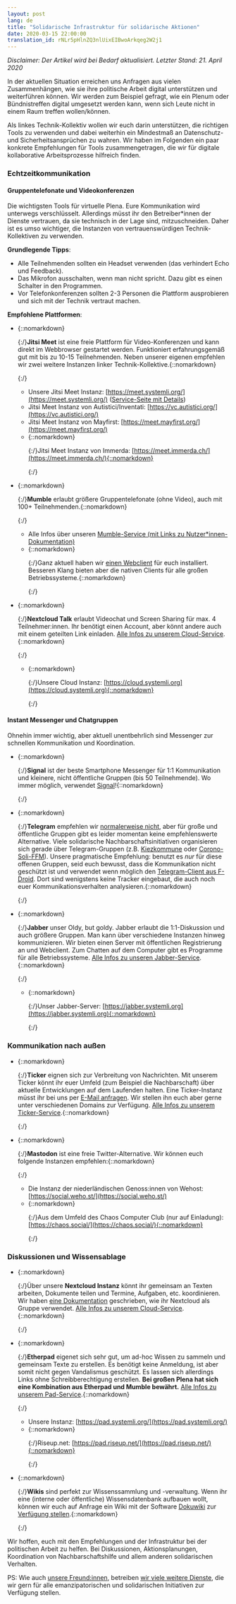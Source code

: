 ```yaml
---
layout: post
lang: de
title: "Solidarische Infrastruktur für solidarische Aktionen"
date: 2020-03-15 22:00:00
translation_id: rNLr5pHlnZQ3nlUixEIBwoArkqeg2W2j1
---
```


*Disclaimer: Der Artikel wird bei Bedarf aktualisiert. Letzter Stand: 21. April 2020*

In der aktuellen Situation erreichen uns Anfragen aus vielen Zusammenhängen, wie sie ihre politische Arbeit digital unterstützen und weiterführen können. Wir werden zum Beispiel gefragt, wie ein Plenum oder Bündnistreffen digital umgesetzt werden kann, wenn sich Leute nicht in einem Raum treffen wollen/können.

Als linkes Technik-Kollektiv wollen wir euch darin unterstützen, die richtigen Tools zu verwenden und dabei weiterhin ein Mindestmaß an Datenschutz- und Sicherheitsansprüchen zu wahren. Wir haben im Folgenden ein paar konkrete Empfehlungen für Tools zusammengetragen, die wir für digitale kollaborative Arbeitsprozesse hilfreich finden.

<!--more-->

### Echtzeitkommunikation

#### Gruppentelefonate und Videokonferenzen

Die wichtigsten Tools für virtuelle Plena. Eure Kommunikation wird unterwegs verschlüsselt. Allerdings müsst ihr den Betreiber\*innen der Dienste vertrauen, da sie technisch in der Lage sind, mitzuschneiden. Daher ist es umso wichtiger, die Instanzen von vertrauenswürdigen Technik-Kollektiven zu verwenden.

**Grundlegende Tipps**:

* Alle Teilnehmenden sollten ein Headset verwenden (das verhindert Echo und Feedback).
* Das Mikrofon ausschalten, wenn man nicht spricht. Dazu gibt es einen Schalter in den Programmen.
* Vor Telefonkonferenzen sollten 2-3 Personen die Plattform ausprobieren und sich mit der Technik vertraut machen.

**Empfohlene Plattformen**:

* {::nomarkdown}<p>{:/}**Jitsi Meet** ist eine freie Plattform für Video-Konferenzen und kann direkt im Webbrowser gestartet werden. Funktioniert erfahrungsgemäß gut mit bis zu 10-15 Teilnehmenden. Neben unserer eigenen empfehlen wir zwei weitere Instanzen linker Technik-Kollektive.{::nomarkdown}</p>{:/}
  * Unsere Jitsi Meet Instanz: [https://meet.systemli.org/](https://meet.systemli.org/) ([Service-Seite mit Details](/service/meet.html))
  * Jitsi Meet Instanz von Autistici/Inventati: [https://vc.autistici.org/](https://vc.autistici.org/)
  * Jitsi Meet Instanz von Mayfirst: [https://meet.mayfirst.org/](https://meet.mayfirst.org/)
  * {::nomarkdown}<p>{:/}Jitsi Meet Instanz von Immerda: [https://meet.immerda.ch/](https://meet.immerda.ch/){::nomarkdown}</p>{:/}

* {::nomarkdown}<p>{:/}**Mumble** erlaubt größere Gruppentelefonate (ohne Video), auch mit 100+ Teilnehmenden.{::nomarkdown}</p>{:/}
  * Alle Infos über unseren [Mumble-Service (mit Links zu Nutzer\*innen-Dokumentation)](/service/mumble.html)
  * {::nomarkdown}<p>{:/}Ganz aktuell haben wir [einen Webclient](https://talk.systemli.org) für euch installiert. Besseren Klang bieten aber die nativen Clients für alle großen Betriebssysteme.{::nomarkdown}</p>{:/}
  
* {::nomarkdown}<p>{:/}**Nextcloud Talk** erlaubt Videochat und Screen Sharing für max. 4 Teilnehmer:innen. Ihr benötigt einen Account, aber könnt andere auch mit einem geteilten Link einladen. [Alle Infos zu unserem Cloud-Service](/service/cloud.html).{::nomarkdown}</p>{:/} 
  * {::nomarkdown}<p>{:/}Unsere Cloud Instanz: [https://cloud.systemli.org](https://cloud.systemli.org){::nomarkdown}</p>{:/}

#### Instant Messenger und Chatgruppen

Ohnehin immer wichtig, aber aktuell unentbehrlich sind Messenger zur schnellen Kommunikation und Koordination.

* {::nomarkdown}<p>{:/}**Signal** ist der beste Smartphone Messenger für 1:1 Kommunikation und kleinere, nicht öffentliche Gruppen (bis 50 Teilnehmende). Wo immer möglich, verwendet [Signal](https://signal.org/)!{::nomarkdown}</p>{:/}

* {::nomarkdown}<p>{:/}**Telegram** empfehlen wir [normalerweise nicht](https://www.kuketz-blog.de/telegram-sicherheit-gibt-es-nur-auf-anfrage-messenger-teil3/), aber für große und öffentliche Gruppen gibt es leider momentan keine empfehlenswerte Alternative. Viele solidarische Nachbarschaftsinitiativen organisieren sich gerade über Telegram-Gruppen (z.B. [Kiezkommune](https://kiezkommune.noblogs.org/) oder [Corono-Soli-FFM](https://www.corona-soli-ffm.org/)). Unsere pragmatische Empfehlung: benutzt es *nur* für diese offenen Gruppen, seid euch bewusst, dass die Kommunikation nicht geschützt ist und verwendet wenn möglich den [Telegram-Client aus F-Droid](https://f-droid.org/en/packages/org.telegram.messenger/). Dort sind wenigstens keine Tracker eingebaut, die auch noch euer Kommunikationsverhalten analysieren.{::nomarkdown}</p>{:/}

* {::nomarkdown}<p>{:/}**Jabber** unser Oldy, but goldy. Jabber erlaubt die 1:1-Diskussion und auch größere Gruppen. Man kann über verschiedene Instanzen hinweg kommunizieren. Wir bieten einen Server mit öffentlichen Registrierung an und Webclient. Zum Chatten auf dem Computer gibt es Programme für alle Betriebssysteme. [Alle Infos zu unseren Jabber-Service](/service/xmpp.html).{::nomarkdown}</p>{:/}
  * {::nomarkdown}<p>{:/}Unser Jabber-Server: [https://jabber.systemli.org](https://jabber.systemli.org){::nomarkdown}</p>{:/}

### Kommunikation nach außen

* {::nomarkdown}<p>{:/}**Ticker** eignen sich zur Verbreitung von Nachrichten. Mit unserem Ticker könnt ihr euer Umfeld (zum Beispiel die Nachbarschaft) über aktuelle Entwicklungen auf dem Laufenden halten. Eine Ticker-Instanz müsst  ihr bei uns per <a href="mailto:support@systemli.org">E-Mail anfragen</a>. Wir stellen ihn euch aber gerne unter verschiedenen Domains zur Verfügung. [Alle Infos zu unserem Ticker-Service](/service/ticker.html).{::nomarkdown}</p>{:/}

* {::nomarkdown}<p>{:/}**Mastodon** ist eine freie Twitter-Alternative. Wir können euch folgende Instanzen empfehlen:{::nomarkdown}</p>{:/}
  * Die Instanz der niederländischen Genoss:innen von Wehost: [https://social.weho.st/](https://social.weho.st/)
  * {::nomarkdown}<p>{:/}Aus dem Umfeld des Chaos Computer Club (nur auf Einladung): [https://chaos.social/](https://chaos.social/){::nomarkdown}</p>{:/}

### Diskussionen und Wissensablage

* {::nomarkdown}<p>{:/}Über unsere **Nextcloud Instanz** könnt ihr gemeinsam an Texten arbeiten, Dokumente teilen und Termine, Aufgaben, etc. koordinieren. Wir haben [eine Dokumentation](https://wiki.systemli.org/howto/nextcloud/gruppen) geschrieben, wie ihr Nextcloud als Gruppe verwendet. [Alle Infos zu unserem Cloud-Service](/service/cloud.html).{::nomarkdown}</p>{:/}

* {::nomarkdown}<p>{:/}**Etherpad** eigenet sich sehr gut, um ad-hoc Wissen zu sammeln und gemeinsam Texte zu erstellen. Es benötigt keine Anmeldung, ist aber somit nicht gegen Vandalismus geschützt. Es lassen sich allerdings Links ohne Schreibberechtigung erstellen. **Bei großen Plena hat sich eine Kombination aus Etherpad und Mumble bewährt.** [Alle Infos zu unserem Pad-Service](/service/etherpad.html).{::nomarkdown}</p>{:/}
  * Unsere Instanz: [https://pad.systemli.org/](https://pad.systemli.org/)
  * {::nomarkdown}<p>{:/}Riseup.net: [https://pad.riseup.net/](https://pad.riseup.net/){::nomarkdown}</p>{:/}
  
* {::nomarkdown}<p>{:/}**Wikis** sind perfekt zur Wissenssammlung und -verwaltung. Wenn ihr eine (interne oder öffentliche) Wissensdatenbank aufbauen wollt, können wir euch auf Anfrage ein Wiki mit der Software [Dokuwiki](https://www.dokuwiki.org/dokuwiki) zur [Verfügung stellen](/service/hosting.html#wikis).{::nomarkdown}</p>{:/}

Wir hoffen, euch mit den Empfehlungen und der Infrastruktur bei der politischen Arbeit zu helfen. Bei Diskussionen, Aktionsplanungen, Koordination von Nachbarschaftshilfe und allem anderen solidarischen Verhalten.

PS: Wie auch [unsere Freund:innen](/friends.html), betreiben [wir viele weitere Dienste](/service/index.html), die wir gern für alle emanzipatorischen und solidarischen Initiativen zur Verfügung stellen.

